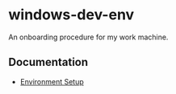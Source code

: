# windows-dev-env
An onboarding procedure for my work machine.

## Documentation

- [Environment Setup](docs/SETUP.md)
